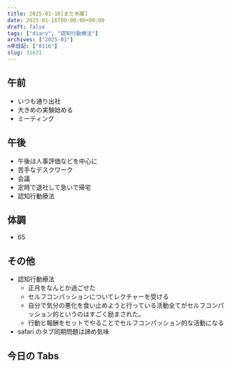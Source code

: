 ```yaml
---
title: 2025-01-16[まだ木曜]
date: 2025-01-16T00:00:00+09:00
draft: false
tags: ["diary", "認知行動療法"]
archives: ["2025-01"]
n年日記: ["0116"]
slug: 31631
---
```


## 午前

- いつも通り出社
- 大きめの実験始める
- ミーティング

## 午後

- 午後は人事評価などを中心に
- 苦手なデスクワーク
- 会議
- 定時で退社して急いで帰宅
- 認知行動療法

## 体調

- 65

## その他

- 認知行動療法
  - 正月をなんとか過ごせた
  - セルフコンパッションについてレクチャーを受ける
  - 自分で気分の悪化を食い止めようと行っている活動全てがセルフコンパッション的というのはすごく励まされた。
  - 行動と報酬をセットでやることでセルフコンパッション的な活動になる
- safari のタブ同期問題は諦め気味

## 今日の Tabs
